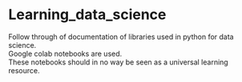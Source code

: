 # Learning_data_science
Follow through of documentation of libraries used in python for data science.
<br/> Google colab notebooks are used.
<br/> These notebooks should in no way be seen as a universal learning resource.
